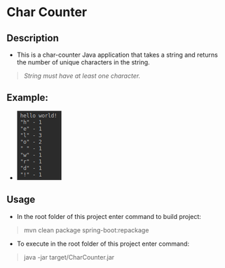 # Char Counter

## Description

- This is a char-counter Java application  that takes a string and returns the number of unique characters in the string. 

>_String must have at least one character._

## Example:

- ![Dividend is 78945 and divisor is 4:](images/collection_framework.png)

## Usage

- In the root folder of this project enter command to build project:

> mvn clean package spring-boot:repackage

- To execute in the root folder of this project enter command:

> java -jar target/CharCounter.jar
